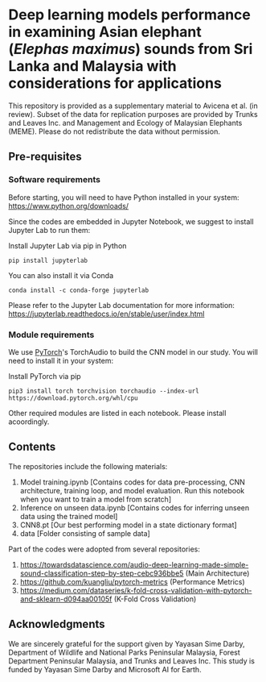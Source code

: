 # Deep learning models performance in examining Asian elephant (_Elephas maximus_) sounds from Sri Lanka and Malaysia with considerations for applications

This repository is provided as a supplementary material to Avicena et al. (in review). Subset of the data for replication purposes are provided by Trunks and Leaves Inc. and Management and Ecology of Malaysian Elephants (MEME). Please do not redistribute the data without permission. 

## Pre-requisites
### Software requirements
Before starting, you will need to have Python installed in your system:
https://www.python.org/downloads/

Since the codes are embedded in Jupyter Notebook, we suggest to install Jupyter Lab to run them:
<p>Install Jupyter Lab via pip in Python</p>
<pre><code>pip install jupyterlab</code></pre>

<p>You can also install it via Conda</p>
<pre><code>conda install -c conda-forge jupyterlab</code></pre>

Please refer to the Jupyter Lab documentation for more information:
https://jupyterlab.readthedocs.io/en/stable/user/index.html

### Module requirements
We use [PyTorch]([url](https://pytorch.org/))'s TorchAudio to build the CNN model in our study. You will need to install it in your system:
<p>Install PyTorch via pip</p>
<pre><code>pip3 install torch torchvision torchaudio --index-url https://download.pytorch.org/whl/cpu</code></pre>

Other required modules are listed in each notebook. Please install acoordingly.

## Contents
The repositories include the following materials:
  1. Model training.ipynb [Contains codes for data pre-processing, CNN architecture, training loop, and model evaluation. Run this notebook when you want to train a model from scratch]
  2. Inference on unseen data.ipynb [Contains codes for inferring unseen data using the trained model]
  3. CNN8.pt [Our best performing model in a state dictionary format]
  4. data [Folder consisting of sample data]



Part of the codes were adopted from several repositories:
1. https://towardsdatascience.com/audio-deep-learning-made-simple-sound-classification-step-by-step-cebc936bbe5 (Main Architecture)
2. https://github.com/kuangliu/pytorch-metrics (Performance Metrics)
3. https://medium.com/dataseries/k-fold-cross-validation-with-pytorch-and-sklearn-d094aa00105f (K-Fold Cross Validation)

## Acknowledgments
We are sincerely grateful for the support given by Yayasan Sime Darby, Department of Wildlife and National Parks Peninsular Malaysia, Forest Department Peninsular Malaysia, and Trunks and Leaves Inc. This study is funded by Yayasan Sime Darby and Microsoft AI for Earth.
